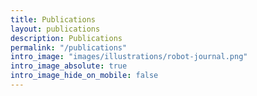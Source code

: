 ```yaml
---
title: Publications
layout: publications
description: Publications
permalink: "/publications"
intro_image: "images/illustrations/robot-journal.png"
intro_image_absolute: true
intro_image_hide_on_mobile: false
---
```


<div id="filter_by" class="filter_by"></div>
<ul id="pub_list"></ul>


<script>
    var url_tag = new URLSearchParams(window.location.search).get("t");
    var div = document.getElementById("filter_by");
    var ul = document.getElementById("pub_list");
    if (url_tag != null) {
        div.innerText = "Publications with the " + url_tag + " tag";
    }
    else {
        div.style.display = "none";
    }
    {% assign publications = site.publications| sort: 'date' | reverse %}
    {% for post in publications %}
        var has_tag = false;
        {% for tag in post.tags %}
            if (url_tag == null || "{{ tag }}" == url_tag) {
                has_tag = true;
                // There should be a {\% break \%} here, but it... breaks js
            }
        {% endfor %}
        if (has_tag) {
            var li = document.createElement("li");
            li.innerHTML = `
            <div class="pub-strip">
                <b class="post_title">
                    {{ post.title }},
                </b>
                <i class="post_authors">
                    {{ post.authors }},
                </i>
                <i class="post_extras">
                    {{ post.extras}}
                </i>
                <hr class="separator">
                <p class="post_abstract">
                    {{ post.content}}
                </p>
            {% for tag in post.tags %}
                &#9839;<a href="?t={{ tag }}" class="post_tag">
                {{ tag }} 
            </a>
            {% endfor %}
            {% if post.external_url != nil %}
                <br>
                <a href="{{ post.external_url }}" class="external_link" target="_blank">External Link</a>
            {% endif %}
            </div>`;
            ul.appendChild(li);
        }
    {% endfor %}
</script>

